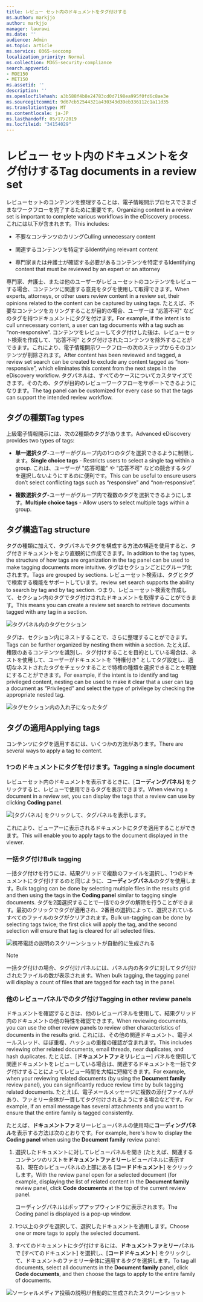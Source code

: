 ```yaml
---
title: レビュー セット内のドキュメントをタグ付けする
ms.author: markjjo
author: markjjo
manager: laurawi
ms.date: ''
audience: Admin
ms.topic: article
ms.service: O365-seccomp
localization_priority: Normal
ms.collection: M365-security-compliance
search.appverid:
- MOE150
- MET150
ms.assetid: ''
description: ''
ms.openlocfilehash: a3b588f4b8e24783cd0d7198ea995f0fd6c8ae3e
ms.sourcegitcommit: 9d67cb52544321a430343d39eb336112c1a11d35
ms.translationtype: MT
ms.contentlocale: ja-JP
ms.lasthandoff: 05/17/2019
ms.locfileid: "34154029"
---
```

# <a name="tag-documents-in-a-review-set"></a><span data-ttu-id="2fcd2-102">レビュー セット内のドキュメントをタグ付けする</span><span class="sxs-lookup"><span data-stu-id="2fcd2-102">Tag documents in a review set</span></span>

<span data-ttu-id="2fcd2-103">レビューセットのコンテンツを整理することは、電子情報開示プロセスでさまざまなワークフローを完了するために重要です。</span><span class="sxs-lookup"><span data-stu-id="2fcd2-103">Organizing content in a review set is important to complete various workflows in the eDiscovery process.</span></span> <span data-ttu-id="2fcd2-104">これには以下が含まれます。</span><span class="sxs-lookup"><span data-stu-id="2fcd2-104">This includes:</span></span>

-  <span data-ttu-id="2fcd2-105">不要なコンテンツのカリング</span><span class="sxs-lookup"><span data-stu-id="2fcd2-105">Culling unnecessary content</span></span>

- <span data-ttu-id="2fcd2-106">関連するコンテンツを特定する</span><span class="sxs-lookup"><span data-stu-id="2fcd2-106">Identifying relevant content</span></span>
 
-  <span data-ttu-id="2fcd2-107">専門家または弁護士が確認する必要があるコンテンツを特定する</span><span class="sxs-lookup"><span data-stu-id="2fcd2-107">Identifying content that must be reviewed by an expert or an attorney</span></span>

<span data-ttu-id="2fcd2-108">専門家、弁護士、または他のユーザーがレビューセットのコンテンツをレビューする場合、コンテンツに関連する意見をタグを使用して取得できます。</span><span class="sxs-lookup"><span data-stu-id="2fcd2-108">When experts, attorneys, or other users review content in a review set, their opinions related to the content can be captured by using tags.</span></span> <span data-ttu-id="2fcd2-109">たとえば、不要なコンテンツをカリングすることが目的の場合、ユーザーは "応答不可" などのタグを持つドキュメントにタグを付けます。</span><span class="sxs-lookup"><span data-stu-id="2fcd2-109">For example, if the intent is to cull unnecessary content, a user can tag documents with a tag such as “non-responsive”.</span></span> <span data-ttu-id="2fcd2-110">コンテンツをレビューしてタグ付けした後は、レビューセット検索を作成して、"応答不可" とタグ付けされたコンテンツを除外することができます。これにより、電子情報開示ワークフローの次のステップからそのコンテンツが削除されます。</span><span class="sxs-lookup"><span data-stu-id="2fcd2-110">After content has been reviewed and tagged, a review set search can be created to exclude any content tagged as “non-responsive”, which eliminates this content from the next steps in the eDiscovery workflow.</span></span> <span data-ttu-id="2fcd2-111">タグパネルは、すべてのケースについてカスタマイズできます。そのため、タグが目的のレビューワークフローをサポートできるようになります。</span><span class="sxs-lookup"><span data-stu-id="2fcd2-111">The tag panel can be customized for every case so that the tags can support the intended review workflow.</span></span>

## <a name="tag-types"></a><span data-ttu-id="2fcd2-112">タグの種類</span><span class="sxs-lookup"><span data-stu-id="2fcd2-112">Tag types</span></span>

<span data-ttu-id="2fcd2-113">上級電子情報開示には、次の2種類のタグがあります。</span><span class="sxs-lookup"><span data-stu-id="2fcd2-113">Advanced eDiscovery provides two types of tags:</span></span>

- <span data-ttu-id="2fcd2-114">**単一選択タグ**-ユーザーがグループ内の1つのタグを選択できるように制限します。</span><span class="sxs-lookup"><span data-stu-id="2fcd2-114">**Single choice tags** - Restricts users to select a single tag within a group.</span></span> <span data-ttu-id="2fcd2-115">これは、ユーザーが "応答可能" や "応答不可" などの競合するタグを選択しないようにするのに便利です。</span><span class="sxs-lookup"><span data-stu-id="2fcd2-115">This can be useful to ensure users don’t select conflicting tags such as “responsive” and “non-responsive”.</span></span> 

- <span data-ttu-id="2fcd2-116">**複数選択タグ**-ユーザーがグループ内で複数のタグを選択できるようにします。</span><span class="sxs-lookup"><span data-stu-id="2fcd2-116">**Multiple choice tags** - Allow users to select multiple tags within a group.</span></span>

## <a name="tag-structure"></a><span data-ttu-id="2fcd2-117">タグ構造</span><span class="sxs-lookup"><span data-stu-id="2fcd2-117">Tag structure</span></span>

<span data-ttu-id="2fcd2-118">タグの種類に加えて、タグパネルでタグを構成する方法の構造を使用すると、タグ付きドキュメントをより直観的に作成できます。</span><span class="sxs-lookup"><span data-stu-id="2fcd2-118">In addition to the tag types, the structure of how tags are organization in the tag panel can be used to make tagging documents more intuitive.</span></span> <span data-ttu-id="2fcd2-119">タグはセクションごとにグループ化されます。</span><span class="sxs-lookup"><span data-stu-id="2fcd2-119">Tags are grouped by sections.</span></span> <span data-ttu-id="2fcd2-120">レビューセット検索は、タグとタグで検索する機能をサポートしています。</span><span class="sxs-lookup"><span data-stu-id="2fcd2-120">review set search supports the ability to search by tag and by tag section.</span></span> <span data-ttu-id="2fcd2-121">つまり、レビューセット検索を作成して、セクション内のタグでタグ付けされたドキュメントを取得することができます。</span><span class="sxs-lookup"><span data-stu-id="2fcd2-121">This means you can create a review set search to retrieve documents tagged with any tag in a section.</span></span>

![タグパネル内のタグセクション](../media/Tagtypes.png)

<span data-ttu-id="2fcd2-123">タグは、セクション内にネストすることで、さらに整理することができます。</span><span class="sxs-lookup"><span data-stu-id="2fcd2-123">Tags can be further organized by nesting them within a section.</span></span> <span data-ttu-id="2fcd2-124">たとえば、権限のあるコンテンツを識別し、タグ付けすることを目的としている場合は、ネストを使用して、ユーザーがドキュメントを "特権付き" としてタグ設定し、適切なネストされたタグをチェックすることで特権の種類を選択できることを明確にすることができます。</span><span class="sxs-lookup"><span data-stu-id="2fcd2-124">For example, if the intent is to identify and tag privileged content, nesting can be used to make it clear that a user can tag a document as “Privileged” and select the type of privilege by checking the appropriate nested tag.</span></span>

![タグセクション内の入れ子になったタグ](../media/Nestingtags.png)

## <a name="applying-tags"></a><span data-ttu-id="2fcd2-126">タグの適用</span><span class="sxs-lookup"><span data-stu-id="2fcd2-126">Applying tags</span></span>

<span data-ttu-id="2fcd2-127">コンテンツにタグを適用するには、いくつかの方法があります。</span><span class="sxs-lookup"><span data-stu-id="2fcd2-127">There are several ways to apply a tag to content.</span></span>

### <a name="tagging-a-single-document"></a><span data-ttu-id="2fcd2-128">1つのドキュメントにタグを付けます。</span><span class="sxs-lookup"><span data-stu-id="2fcd2-128">Tagging a single document</span></span>

<span data-ttu-id="2fcd2-129">レビューセット内のドキュメントを表示するときに、[**コーディングパネル]** をクリックすると、レビューで使用できるタグを表示できます。</span><span class="sxs-lookup"><span data-stu-id="2fcd2-129">When viewing a document in a review set, you can display the tags that a review can use by clicking **Coding panel**.</span></span>

![[タグパネル] をクリックして、タグパネルを表示します。](../media/Singledoctag.png)

<span data-ttu-id="2fcd2-131">これにより、ビューアーに表示されるドキュメントにタグを適用することができます。</span><span class="sxs-lookup"><span data-stu-id="2fcd2-131">This will enable you to apply tags to the document displayed in the viewer.</span></span>

### <a name="bulk-tagging"></a><span data-ttu-id="2fcd2-132">一括タグ付け</span><span class="sxs-lookup"><span data-stu-id="2fcd2-132">Bulk tagging</span></span>

<span data-ttu-id="2fcd2-133">一括タグ付けを行うには、結果グリッドで複数のファイルを選択し、1つのドキュメントにタグ付けするのと同じように、**コーディングパネル**のタグを使用します。</span><span class="sxs-lookup"><span data-stu-id="2fcd2-133">Bulk tagging can be done by selecting multiple files in the results grid and then using the tags in the **Coding panel** similar to tagging single documents.</span></span> <span data-ttu-id="2fcd2-134">タグを2回選択することで一括でのタグの解除を行うことができます。最初のクリックでタグが適用され、2番目の選択によって、選択されているすべてのファイルのタグがクリアされます。</span><span class="sxs-lookup"><span data-stu-id="2fcd2-134">Bulk un-tagging can be done by selecting tags twice; the first click will apply the tag, and the second selection will ensure that tag is cleared for all selected files.</span></span>

![携帯電話の説明のスクリーンショットが自動的に生成される](../media/Bulktag.png)

> [!NOTE]
> <span data-ttu-id="2fcd2-136">一括タグ付けの場合、タグ付けパネルには、パネル内の各タグに対してタグ付けされたファイルの数が表示されます。</span><span class="sxs-lookup"><span data-stu-id="2fcd2-136">When bulk tagging, the tagging panel will display a count of files that are tagged for each tag in the panel.</span></span>

### <a name="tagging-in-other-review-panels"></a><span data-ttu-id="2fcd2-137">他のレビューパネルでのタグ付け</span><span class="sxs-lookup"><span data-stu-id="2fcd2-137">Tagging in other review panels</span></span>

<span data-ttu-id="2fcd2-138">ドキュメントを確認するときは、他のレビューパネルを使用して、結果グリッド内のドキュメントの他の特性を確認できます。</span><span class="sxs-lookup"><span data-stu-id="2fcd2-138">When reviewing documents, you can use the other review panels to review other characteristics of documents in the results grid.</span></span> <span data-ttu-id="2fcd2-139">これには、その他の関連ドキュメント、電子メールスレッド、ほぼ重複、ハッシュの重複の確認が含まれます。</span><span class="sxs-lookup"><span data-stu-id="2fcd2-139">This includes reviewing other related documents, email threads, near duplicates, and hash duplicates.</span></span> <span data-ttu-id="2fcd2-140">たとえば、[**ドキュメントファミリ**レビュー] パネルを使用して関連ドキュメントをレビューしている場合は、関連するドキュメントを一括でタグ付けすることによってレビュー時間を大幅に短縮できます。</span><span class="sxs-lookup"><span data-stu-id="2fcd2-140">For example, when your reviewing related documents (by using the **Document family** review panel), you can significantly reduce review time by bulk tagging related documents.</span></span> <span data-ttu-id="2fcd2-141">たとえば、電子メールメッセージに複数の添付ファイルがあり、ファミリー全体が一貫してタグ付けされるようにする場合などです。</span><span class="sxs-lookup"><span data-stu-id="2fcd2-141">For example, if an email message has several attachments and you want to ensure that the entire family is tagged consistently.</span></span>

<span data-ttu-id="2fcd2-142">たとえば、**ドキュメントファミリー**レビューパネルの使用時に**コーディングパネル**を表示する方法は次のとおりです。</span><span class="sxs-lookup"><span data-stu-id="2fcd2-142">For example, here's how to display the **Coding panel** when using the **Document family** review panel:</span></span>

1. <span data-ttu-id="2fcd2-143">選択したドキュメントに対してレビューパネルを開き (たとえば、関連するコンテンツのリストを**ドキュメントファミリー**レビューパネルに表示する)、現在のレビューパネルの上部にある [**コードドキュメント**] をクリックします。</span><span class="sxs-lookup"><span data-stu-id="2fcd2-143">With the review panel open for a selected document (for example, displaying the list of related content in the **Document family** review panel, click **Code documents** at the top of the current review panel.</span></span>

   <span data-ttu-id="2fcd2-144">コーディングパネルはポップアップウィンドウに表示されます。</span><span class="sxs-lookup"><span data-stu-id="2fcd2-144">The Coding panel is displayed is a pop-up window.</span></span>

2. <span data-ttu-id="2fcd2-145">1つ以上のタグを選択して、選択したドキュメントを適用します。</span><span class="sxs-lookup"><span data-stu-id="2fcd2-145">Choose one or more tags to apply the selected document.</span></span> 

3. <span data-ttu-id="2fcd2-146">すべてのドキュメントにタグ付けするには、**ドキュメントファミリー**パネルで [すべてのドキュメント] を選択し、[**コードドキュメント**] をクリックして、ドキュメントのファミリー全体に適用するタグを選択します。</span><span class="sxs-lookup"><span data-stu-id="2fcd2-146">To tag all documents, select all documents in the **Document family** panel, click **Code documents**, and then choose the tags to apply to the entire family of documents.</span></span>

![ソーシャルメディア投稿の説明が自動的に生成されたスクリーンショット](../media/Relatedtag.png)
